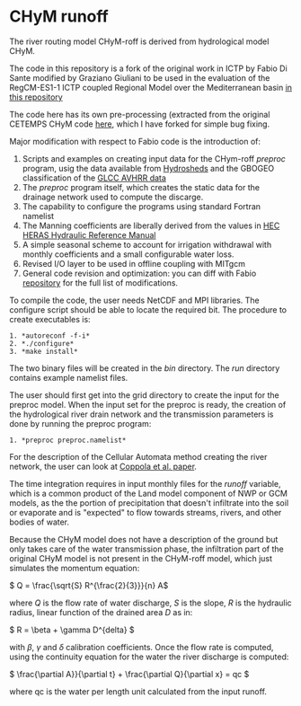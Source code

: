 # CHyM runoff

The river routing model CHyM-roff is derived from hydrological model CHyM.

The code in this repository is a fork of the original work in ICTP by
Fabio Di Sante modified by Graziano Giuliani to be used in the evaluation
of the RegCM-ES1-1 ICTP coupled Regional Model over the Mediterranean
basin [in this repository](https://github.com/graziano-giuliani/MED12-ocean-mit)

The code here has its own pre-processing (extracted from the original CETEMPS
CHyM code [here](https://github.com/graziano-giuliani/CHyM), which I have
forked for simple bug fixing.

Major modification with respect to Fabio code is the introduction of:

1. Scripts and examples on creating input data for the CHym-roff *preproc* program, usig the data available from [Hydrosheds](https://www.hydrosheds.org/products/hydrosheds) and the GBOGEO classification of the [GLCC AVHRR data](https://doi.org/10.5066/F7GB230D)
2. The *preproc* program itself, which creates the static data for the drainage network used to compute the discarge.
3. The capability to configure the programs using standard Fortran namelist
4. The Manning coefficients are liberally derived from the values in [HEC HERAS Hydraulic Reference Manual](https://www.hec.usace.army.mil/confluence/rasdocs/ras1dtechref/6.6/basic-data-requirements/geometric-data/energy-loss-coefficients)
5. A simple seasonal scheme to account for irrigation withdrawal with monthly coefficients and a small configurable water loss.
6. Revised I/O layer to be used in offline coupling with MITgcm
7. General code revision and optimization: you can diff with Fabio [repository](https://github.com/fdisante/CHyM-roff) for the full list of modifications.

To compile the code, the user needs NetCDF and MPI libraries. The configure script should be able to locate the required bit. The procedure to create executables is:

    1. *autoreconf -f-i*
    2. *./configure*
    3. *make install*

The two binary files will be created in the *bin* directory. The *run* directory contains example namelist files.

The user should first get into the grid directory to create the input for the preproc model. When the input set for the preproc is ready, the creation of the hydrological river drain network and the transmission parameters is done by running the preproc program:

    1. *preproc preproc.namelist*

For the description of the Cellular Automata method creating the river network, the user can look at [Coppola et al. paper](https://www.tandfonline.com/doi/abs/10.1623/hysj.52.3.579).

The time integration requires in input monthly files for the *runoff* variable, which is a common product of the Land model component of NWP or GCM models, as the the portion of precipitation that doesn't infiltrate into the soil or evaporate and is "expected" to flow towards streams, rivers, and other bodies of water.

Because the CHyM model does not have a description of the ground but only takes care of the water transmission phase, the infiltration part of the original CHyM model is not present in the CHyM-roff model, which just simulates the momentum equation:

$ Q = \frac{\sqrt{S} R^{\frac{2}{3}}}{n} A$

where $Q$ is the flow rate of water discharge, $S$ is the slope, $R$ is the hydraulic radius, linear function of the drained area $D$ as in:

$ R = \beta + \gamma D^{delta} $

with $\beta$, $\gamma$ and $\delta$ calibration coefficients. Once the flow rate is computed, using the continuity equation for the water the river discharge is computed:

$ \frac{\partial A}}{\partial t} + \frac{\partial Q}{\partial x} = qc $

where qc is the water per length unit calculated from the input runoff.
